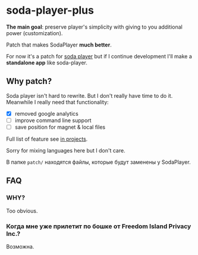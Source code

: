 # soda-player-plus

**The main goal**: preserve player's simplicity with giving to you additional power (customization).

Patch that makes SodaPlayer **much better**.

For now it's a patch for [soda player](https://www.sodaplayer.com/) but if I continue development I'll make a **standalone app** like soda-player.

## Why patch?

Soda player isn't hard to rewrite. But I don't really have time to do it. Meanwhile I really need that functionality:

<!-- - upgraded electron to latest version :fire: -->
<!-- - upgraded mpv (internal player itself) to latest version :fire::fire::fire: -->
<!-- - add save position and a lot of keyboard bindnings -->
<!-- - client redesign ... -->
- [X] removed google analytics
- [ ] improve command line support
- [ ] save position for magnet & local files

Full list of feature see [in projects](https://github.com/zardoy/soda-player-plus/projects/1).

Sorry for mixing languages here but I don't care.

В папке `patch/` находятся файлы, которые будут заменены у SodaPlayer.

## FAQ

### WHY?

Too obvious.

### Когда мне уже прилетит по бошке от Freedom Island Privacy Inc.?

Возможна.
